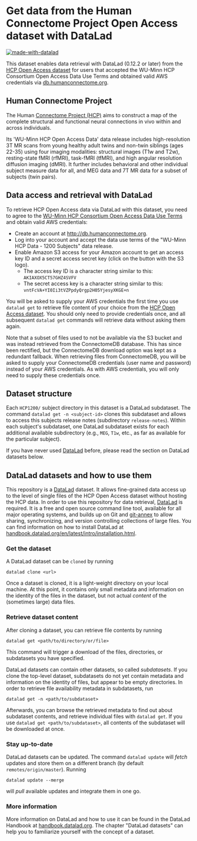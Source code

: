 # Get data from the Human Connectome Project Open Access dataset with DataLad

[![made-with-datalad](https://www.datalad.org/badges/made_with.svg)](https://datalad.org)

This dataset enables data retrieval with DataLad (0.12.2 or later) from the
[HCP Open Access dataset](https://registry.opendata.aws/hcp-openaccess/) for users
that accepted the WU-Minn HCP Consortium Open Access Data Use Terms and obtained
valid AWS credentials via [db.humanconnectome.org](http://db.humanconnectome.org).

## Human Connectome Project

The Human [Connectome Project (HCP)](https://www.humanconnectome.org/study/hcp-young-adult)
aims to construct a map of the complete structural and functional neural
connections in vivo within and across individuals.

Its 'WU-Minn HCP Open Access Data' data release includes high-resolution 3T MR
scans from young healthy adult twins and non-twin siblings (ages 22-35) using
four imaging modalities: structural images (T1w and T2w), resting-state fMRI (rfMRI),
task-fMRI (tfMRI), and high angular resolution diffusion imaging (dMRI). It
further includes behavioral and other individual subject measure data for all,
and MEG data and 7T MR data for a subset of subjects (twin pairs).

## Data access and retrieval with DataLad

To retrieve HCP Open Access data via DataLad with this dataset, you need to agree
to the [WU-Minn HCP Consortium Open Access Data Use Terms](./DATA_USE_AGREEMENT.md)
and obtain valid AWS credentials:

- Create an account at http://db.humanconnectome.org.
- Log into your account and accept the data use terms of the "WU-Minn HCP Data -
  1200 Subjects" data release.
- Enable Amazon S3 access for your Amazon account to get an access key ID
  and a secret access secret key (click on the button with the S3 logo).
  - The access key ID is a character string similar to this: ``AKIAXOX5CT57GHZ4SVFV``
  - The secret access key is a character string similar to this: ``vntFcVA+YI0Ii3tVZPpdyQrgp2H05YjesyXKGE+n``

You will be asked to supply your AWS credentials the first time you use `datalad get`
to retrieve file content of your choice from
the [HCP Open Access dataset](https://registry.opendata.aws/hcp-openaccess/). You
should only need to provide credentials once, and all subsequent `datalad get` commands
will retrieve data without asking them again.

Note that a subset of files used to not be available via the S3 bucket and was instead
retrieved from the ConnectomeDB database. This has since been rectified, but the
ConnectomeDB download option was kept as a redundant fallback. When retrieving
files from ConnectomeDB, you will be asked to supply your ConnectomeDB credentials
(user name and password) instead of your AWS credentials.
As with AWS credentials, you will only need to supply these credentials once.

## Dataset structure

Each ``HCP1200/`` subject directory in this dataset is a DataLad subdataset. The
command `datalad get -n <subject-id>` clones this subdataset and allows to
access this subjects release notes (subdirectory `release-notes`). Within each
subject's subdataset, one DataLad subdataset exists for each additional
available subdirectory (e.g., ``MEG``, ``T1w``, etc., as far as available
for the particular subject).

If you have never used [DataLad](https://www.datalad.org/) before, please read the
section on DataLad datasets below.

## DataLad datasets and how to use them

This repository is a [DataLad](https://www.datalad.org/) dataset. It allows fine-grained
data access up to the level of single files of the HCP Open Access dataset without hosting
the HCP data. In order to use this repository for data retrieval,
[DataLad](https://www.datalad.org/) is required. It is a free and open source command line
tool, available for all major operating systems, and builds up on Git and
[git-annex](https://git-annex.branchable.com/) to allow sharing, synchronizing, and version
controlling collections of large files. You can find information on how to install DataLad
at [handbook.datalad.org/en/latest/intro/installation.html](http://handbook.datalad.org/en/latest/intro/installation.html).

### Get the dataset

A DataLad dataset can be `cloned` by running

```
datalad clone <url>
```
Once a dataset is cloned, it is a light-weight directory on your local machine.
At
this point,
it contains only small metadata and information on the identity of the files in the dataset,
but not actual *content* of the (sometimes large) data files.

### Retrieve dataset content

After cloning a dataset, you can retrieve file contents by running
```
datalad get <path/to/directory/or/file>
```
This command will trigger a download of the files, directories, or subdatasets you have specified.

DataLad datasets can contain other datasets, so called *subdatasets*. If you clone the top-level
dataset, subdatasets do not yet contain metadata and information on the identity of files,
but appear to be empty directories. In order to retrieve file availability metadata in
subdatasets, run

```
datalad get -n <path/to/subdataset>
```
Afterwards, you can browse the retrieved metadata to find out about subdataset contents, and
retrieve individual files with `datalad get`. If you use `datalad get <path/to/subdataset>`,
all contents of the subdataset will be downloaded at once.

### Stay up-to-date

DataLad datasets can be updated. The command `datalad update` will *fetch* updates and store them
on a different branch (by default `remotes/origin/master`). Running
```
datalad update --merge
```
will *pull* available updates and integrate them in one go.

### More information

More information on DataLad and how to use it can be found in the DataLad Handbook at
[handbook.datalad.org](http://handbook.datalad.org/en/latest/index.html). The chapter
"DataLad datasets" can help you to familiarize yourself with the concept of a dataset.
